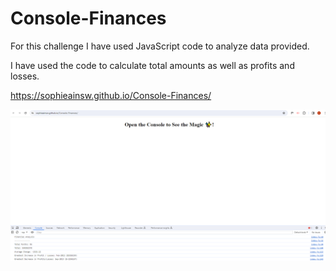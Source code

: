 # Console-Finances

For this challenge I have used JavaScript code to analyze data provided.

I have used the code to calculate total amounts as well as profits and losses.

https://sophieainsw.github.io/Console-Finances/

![Alt text](image.png)
